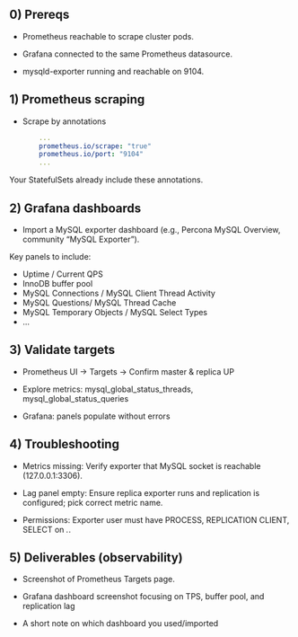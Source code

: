 ## 0) Prereqs

- Prometheus reachable to scrape cluster pods.

- Grafana connected to the same Prometheus datasource.

- mysqld-exporter running and reachable on 9104.

## 1) Prometheus scraping
- Scrape by annotations
    ```yaml
        ...
        prometheus.io/scrape: "true"
        prometheus.io/port: "9104"
        ...
    ```
Your StatefulSets already include these annotations.

## 2) Grafana dashboards

- Import a MySQL exporter dashboard (e.g., Percona MySQL Overview, community “MySQL Exporter”).

Key panels to include:

- Uptime / Current QPS
- InnoDB buffer pool
- MySQL Connections / MySQL Client Thread Activity
- MySQL Questions/ MySQL Thread Cache
- MySQL Temporary Objects / MySQL Select Types
- ...

## 3) Validate targets

- Prometheus UI → Targets → Confirm master & replica UP

- Explore metrics: mysql_global_status_threads, mysql_global_status_queries

- Grafana: panels populate without errors

## 4) Troubleshooting


- Metrics missing: Verify exporter that MySQL socket is reachable (127.0.0.1:3306).

- Lag panel empty: Ensure replica exporter runs and replication is configured; pick correct metric name.

- Permissions: Exporter user must have PROCESS, REPLICATION CLIENT, SELECT on *.*.

## 5) Deliverables (observability)

- Screenshot of Prometheus Targets page.

- Grafana dashboard screenshot focusing on TPS, buffer pool, and replication lag

- A short note on which dashboard you used/imported